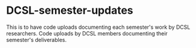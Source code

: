 # DCSL-semester-updates
This is to have code uploads documenting each semester's work by DCSL researchers.
Code uploads by DCSL members documenting their semester's deliverables. 
